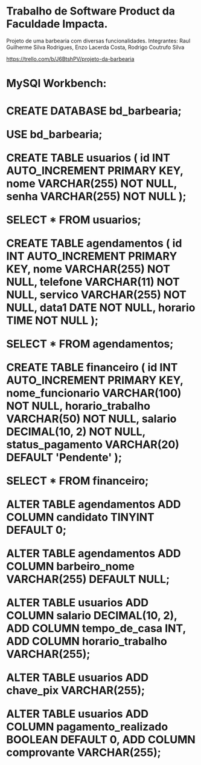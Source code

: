 <h1>Trabalho de Software Product da Faculdade Impacta.</h1>

<p>Projeto de uma barbearia com diversas funcionalidades. Integrantes: Raul Guilherme Silva Rodrigues, Enzo Lacerda Costa, Rodrigo Coutrufo Silva</p>


https://trello.com/b/J6BtshPV/projeto-da-barbearia


<h1>MySQl Workbench:<h1>

CREATE DATABASE bd_barbearia;

USE bd_barbearia;

CREATE TABLE usuarios (
    id INT AUTO_INCREMENT PRIMARY KEY,
    nome VARCHAR(255) NOT NULL,
    senha VARCHAR(255) NOT NULL
);

SELECT * FROM usuarios;

CREATE TABLE agendamentos (
    id INT AUTO_INCREMENT PRIMARY KEY,
    nome VARCHAR(255) NOT NULL,
    telefone VARCHAR(11) NOT NULL,
    servico VARCHAR(255) NOT NULL,
    data1 DATE NOT NULL,
    horario TIME NOT NULL
);

SELECT * FROM agendamentos;

CREATE TABLE financeiro (
    id INT AUTO_INCREMENT PRIMARY KEY,
    nome_funcionario VARCHAR(100) NOT NULL,
    horario_trabalho VARCHAR(50) NOT NULL,
    salario DECIMAL(10, 2) NOT NULL,
    status_pagamento VARCHAR(20) DEFAULT 'Pendente'
);

SELECT * FROM financeiro;
	
ALTER TABLE agendamentos ADD COLUMN candidato TINYINT DEFAULT 0;

ALTER TABLE agendamentos ADD COLUMN barbeiro_nome VARCHAR(255) DEFAULT NULL;


ALTER TABLE usuarios
ADD COLUMN salario DECIMAL(10, 2),
ADD COLUMN tempo_de_casa INT,
ADD COLUMN horario_trabalho VARCHAR(255);

ALTER TABLE usuarios ADD chave_pix VARCHAR(255);

ALTER TABLE usuarios
ADD COLUMN pagamento_realizado BOOLEAN DEFAULT 0,
ADD COLUMN comprovante VARCHAR(255);

